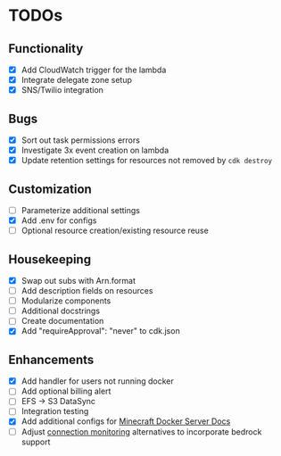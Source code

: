 # TODOs

## Functionality

- [x] Add CloudWatch trigger for the lambda
- [x] Integrate delegate zone setup
- [x] SNS/Twilio integration

## Bugs

- [x] Sort out task permissions errors
- [x] Investigate 3x event creation on lambda
- [x] Update retention settings for resources not removed by `cdk destroy`

## Customization

- [ ] Parameterize additional settings
- [x] Add .env for configs
- [ ] Optional resource creation/existing resource reuse

## Housekeeping

- [x] Swap out subs with Arn.format
- [ ] Add description fields on resources
- [ ] Modularize components
- [ ] Additional docstrings
- [ ] Create documentation
- [x] Add "requireApproval": "never" to cdk.json

## Enhancements

- [x] Add handler for users not running docker
- [ ] Add optional billing alert
- [ ] EFS -> S3 DataSync
- [ ] Integration testing
- [x] Add additional configs for [Minecraft Docker Server Docs](https://github.com/itzg/docker-minecraft-server/blob/master/README.md)
- [ ] Adjust [connection monitoring](https://github.com/doctorray117/minecraft-ondemand/issues/11) alternatives to incorporate bedrock support
